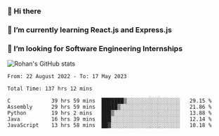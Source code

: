 ### 👋 Hi there 

<!--
**rohznmdev/rohznmdev** is a ✨ _special_ ✨ repository because its `README.md` (this file) appears on your GitHub profile.

Here are some ideas to get you started:

- 🔭 I’m currently working on ...
- 🌱 I’m currently learning Ruby and Ruby on Rails
- 👯 I’m looking to collaborate on ...
- 🤔 I’m looking for help with ...
- 💬 Ask me about ...
- 📫 How to reach me: ...
- 😄 Pronouns: ...
- ⚡ Fun fact: ...
-->
### 🌱 I’m currently learning React.js and Express.js
### 🤔 I’m looking for Software Engineering Internships
![Rohan's GitHub stats](https://github-readme-stats.vercel.app/api?username=rohznmdev&theme=dark&show_icons=true)

<!--START_SECTION:waka-->

```text
From: 22 August 2022 - To: 17 May 2023

Total Time: 137 hrs 12 mins

C             39 hrs 59 mins  ███████▒░░░░░░░░░░░░░░░░░   29.15 %
Assembly      29 hrs 59 mins  █████▒░░░░░░░░░░░░░░░░░░░   21.86 %
Python        19 hrs 2 mins   ███▒░░░░░░░░░░░░░░░░░░░░░   13.88 %
Java          16 hrs 39 mins  ███░░░░░░░░░░░░░░░░░░░░░░   12.14 %
JavaScript    13 hrs 58 mins  ██▓░░░░░░░░░░░░░░░░░░░░░░   10.18 %
```

<!--END_SECTION:waka-->
